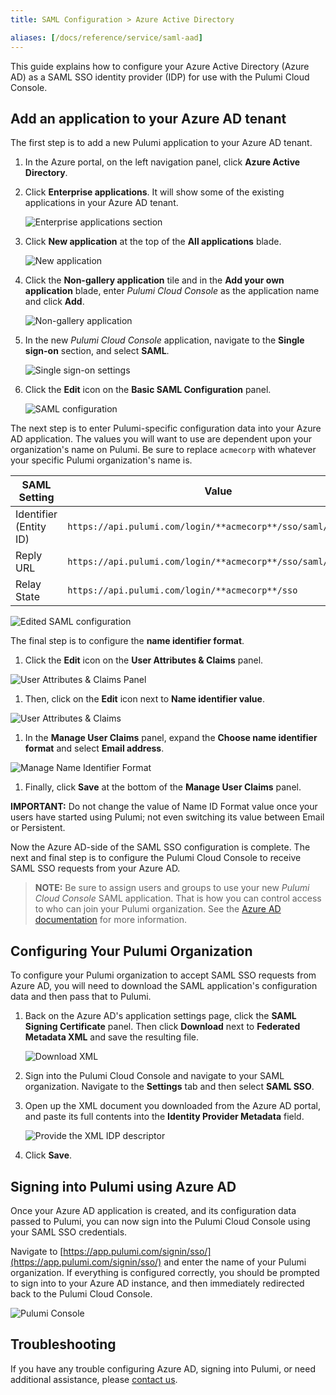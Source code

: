 ```yaml
---
title: SAML Configuration > Azure Active Directory

aliases: [/docs/reference/service/saml-aad]
---
```


This guide explains how to configure your Azure Active Directory (Azure AD) as a SAML SSO identity provider
(IDP) for use with the Pulumi Cloud Console.

## Add an application to your Azure AD tenant

The first step is to add a new Pulumi application to your Azure AD tenant.

1. In the Azure portal, on the left navigation panel, click **Azure Active Directory**.

1. Click **Enterprise applications**. It will show some of the existing applications in your Azure
  AD tenant.

    ![Enterprise applications section](/images/docs/reference/service/saml-aad/enterprise-applications.png)

1. Click **New application** at the top of the **All applications** blade.

    ![New application](/images/docs/reference/service/saml-aad/new-application.png)

1. Click the **Non-gallery application** tile and in the **Add your own application** blade, enter
   _Pulumi Cloud Console_ as the application name and click **Add**.

    ![Non-gallery application](/images/docs/reference/service/saml-aad/non-gallery-application.png)

1. In the new _Pulumi Cloud Console_ application, navigate to the **Single sign-on** section, and
  select **SAML**.

    ![Single sign-on settings](/images/docs/reference/service/saml-aad/single-sign-on.png)

1. Click the **Edit** icon on the **Basic SAML Configuration** panel.

    ![SAML configuration](/images/docs/reference/service/saml-aad/saml-configuration.png)

The next step is to enter Pulumi-specific configuration data into your Azure AD application.
The values you will want to use are dependent upon your organization's name on Pulumi. Be sure
to replace `acmecorp` with whatever your specific Pulumi organization's name is.

| SAML Setting | Value |
| --------------- | ----- |
| Identifier (Entity ID) | `https://api.pulumi.com/login/**acmecorp**/sso/saml/metadata` |
| Reply URL | `https://api.pulumi.com/login/**acmecorp**/sso/saml/acs` |
| Relay State | `https://api.pulumi.com/login/**acmecorp**/sso` |


<p><!-- space between table and image --></p>

![Edited SAML configuration](/images/docs/reference/service/saml-aad/edited-saml-configuration.png)

The final step is to configure the **name identifier format**.

1. Click the **Edit** icon on the **User Attributes & Claims** panel.

![User Attributes & Claims Panel](/images/docs/reference/service/saml-aad/attributes-and-claims-panel.png)

1. Then, click on the **Edit** icon next to **Name identifier value**.

![User Attributes & Claims](/images/docs/reference/service/saml-aad/attributes-and-claims.png)

1. In the **Manage User Claims** panel, expand the **Choose name identifier format** and select **Email address**.

![Manage Name Identifier Format](/images/docs/reference/service/saml-aad/name-identifier-format.png)

1. Finally, click **Save** at the bottom of the **Manage User Claims** panel.

**IMPORTANT:** Do not change the value of Name ID Format value once your users have started using Pulumi; not even switching its value between Email or Persistent.

Now the Azure AD-side of the SAML SSO configuration is complete. The next and final
step is to configure the Pulumi Cloud Console to receive SAML SSO requests from your
Azure AD.

> **NOTE:** Be sure to assign users and groups to use your new _Pulumi Cloud Console_ SAML application.
> That is how you can control access to who can join your Pulumi organization. See the
> [Azure AD documentation](https://docs.microsoft.com/en-us/azure/active-directory/manage-apps/configure-single-sign-on-non-gallery-applications#assign-users-and-groups-to-your-saml-application)
> for more information.

## Configuring Your Pulumi Organization

To configure your Pulumi organization to accept SAML SSO requests from Azure AD, you will need to
download the SAML application's configuration data and then pass that to Pulumi.

1. Back on the Azure AD's application settings page, click the **SAML Signing Certificate** panel.
  Then click **Download** next to **Federated Metadata XML** and save the resulting file.

    ![Download XML](/images/docs/reference/service/saml-aad/download-xml.png)

1. Sign into the Pulumi Cloud Console and navigate to your SAML organization. Navigate to the
  **Settings** tab and then select **SAML SSO**.

1. Open up the XML document you downloaded from the Azure AD portal, and paste its full contents
  into the **Identity Provider Metadata** field.

    ![Provide the XML IDP descriptor](/images/docs/reference/service/saml-aad/pulumi-saml-settings-page.png)

1. Click **Save**.

## Signing into Pulumi using Azure AD

Once your Azure AD application is created, and its configuration data passed to Pulumi, you can now
sign into the Pulumi Cloud Console using your SAML SSO credentials.

Navigate to [https://app.pulumi.com/signin/sso/](https://app.pulumi.com/signin/sso/) and enter the
name of your Pulumi organization. If everything is configured correctly, you should be prompted to
sign into to your Azure AD instance, and then immediately redirected back to the Pulumi Cloud Console.

![Pulumi Console](/images/docs/reference/service/saml-aad/pulumi-console-signin.png)

## Troubleshooting

If you have any trouble configuring Azure AD, signing into Pulumi, or need additional assistance, please
[contact us](https://www.pulumi.com/about/#contact-us).

